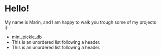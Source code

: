 # Hello!

My name is Marin, and I am happy to walk you trough some of my projects :)

*   <a href="https://github.com/murrou-cell/mini_pickle_db"> mini_pickle_db </a>
*   This is an unordered list following a header.
*   This is an unordered list following a header.
